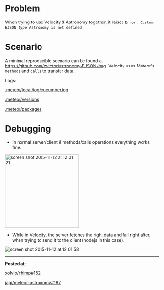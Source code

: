 # Problem

When trying to use Velocity & Astronomy together, it raises `Error: Custom EJSON type Astronomy is not defined`.

# Scenario

A minimal reproducible scenario can be found at https://github.com/zvictor/astronomy-EJSON-bug.
Velocity uses Meteor's `methods` and `calls` to transfer data.

Logs:

 [.meteor/local/log/cucumber.log](https://github.com/zvictor/astronomy-EJSON-bug/blob/master/.meteor/local/log/cucumber.log)
 
 [.meteor/versions](https://github.com/zvictor/astronomy-EJSON-bug/blob/master/.meteor/versions)
 
 [.meteor/packages](https://github.com/zvictor/astronomy-EJSON-bug/blob/master/.meteor/packages)


# Debugging
* In normal server/client & methods/calls operations everything works fine.

<img width="241" alt="screen shot 2015-11-12 at 12 01 21" src="https://cloud.githubusercontent.com/assets/181076/11116910/fc862d90-8935-11e5-9ef0-fb55160afc51.png">

* While in Velocity, the server fetches the right data and fail right after, when trying to send it to the client (nodejs in this case).

![screen shot 2015-11-12 at 12 01 58](https://cloud.githubusercontent.com/assets/181076/11116912/00f7ef80-8936-11e5-9a2a-4c9fa715af26.png)


----



**Posted at**: 

[xolvio/chimp#152](https://github.com/xolvio/chimp/issues/152)

[jagi/meteor-astronomy#187](https://github.com/jagi/meteor-astronomy/issues/187)
